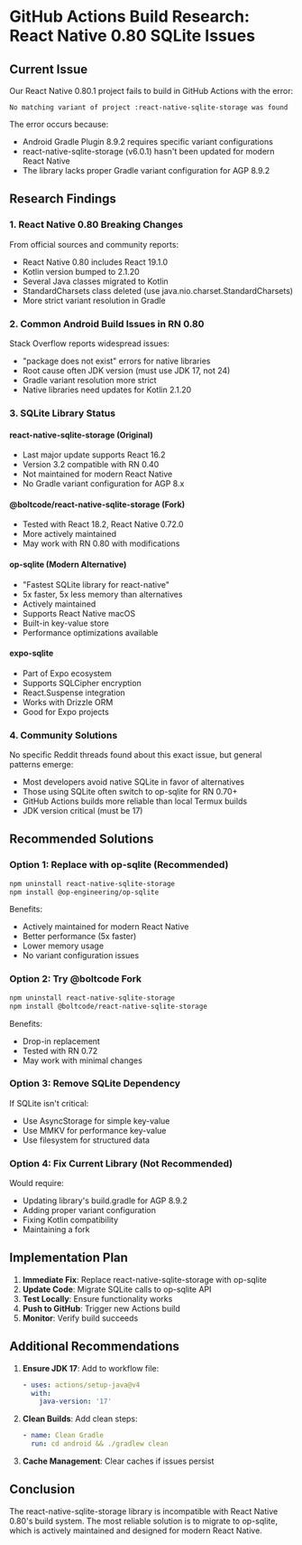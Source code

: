 # GitHub Actions Build Research: React Native 0.80 SQLite Issues

## Current Issue

Our React Native 0.80.1 project fails to build in GitHub Actions with the error:
```
No matching variant of project :react-native-sqlite-storage was found
```

The error occurs because:
- Android Gradle Plugin 8.9.2 requires specific variant configurations
- react-native-sqlite-storage (v6.0.1) hasn't been updated for modern React Native
- The library lacks proper Gradle variant configuration for AGP 8.9.2

## Research Findings

### 1. React Native 0.80 Breaking Changes

From official sources and community reports:
- React Native 0.80 includes React 19.1.0
- Kotlin version bumped to 2.1.20
- Several Java classes migrated to Kotlin
- StandardCharsets class deleted (use java.nio.charset.StandardCharsets)
- More strict variant resolution in Gradle

### 2. Common Android Build Issues in RN 0.80

Stack Overflow reports widespread issues:
- "package does not exist" errors for native libraries
- Root cause often JDK version (must use JDK 17, not 24)
- Gradle variant resolution more strict
- Native libraries need updates for Kotlin 2.1.20

### 3. SQLite Library Status

#### react-native-sqlite-storage (Original)
- Last major update supports React 16.2
- Version 3.2 compatible with RN 0.40
- Not maintained for modern React Native
- No Gradle variant configuration for AGP 8.x

#### @boltcode/react-native-sqlite-storage (Fork)
- Tested with React 18.2, React Native 0.72.0
- More actively maintained
- May work with RN 0.80 with modifications

#### op-sqlite (Modern Alternative)
- "Fastest SQLite library for react-native"
- 5x faster, 5x less memory than alternatives
- Actively maintained
- Supports React Native macOS
- Built-in key-value store
- Performance optimizations available

#### expo-sqlite
- Part of Expo ecosystem
- Supports SQLCipher encryption
- React.Suspense integration
- Works with Drizzle ORM
- Good for Expo projects

### 4. Community Solutions

No specific Reddit threads found about this exact issue, but general patterns emerge:
- Most developers avoid native SQLite in favor of alternatives
- Those using SQLite often switch to op-sqlite for RN 0.70+
- GitHub Actions builds more reliable than local Termux builds
- JDK version critical (must be 17)

## Recommended Solutions

### Option 1: Replace with op-sqlite (Recommended)

```bash
npm uninstall react-native-sqlite-storage
npm install @op-engineering/op-sqlite
```

Benefits:
- Actively maintained for modern React Native
- Better performance (5x faster)
- Lower memory usage
- No variant configuration issues

### Option 2: Try @boltcode Fork

```bash
npm uninstall react-native-sqlite-storage
npm install @boltcode/react-native-sqlite-storage
```

Benefits:
- Drop-in replacement
- Tested with RN 0.72
- May work with minimal changes

### Option 3: Remove SQLite Dependency

If SQLite isn't critical:
- Use AsyncStorage for simple key-value
- Use MMKV for performance key-value
- Use filesystem for structured data

### Option 4: Fix Current Library (Not Recommended)

Would require:
- Updating library's build.gradle for AGP 8.9.2
- Adding proper variant configuration
- Fixing Kotlin compatibility
- Maintaining a fork

## Implementation Plan

1. **Immediate Fix**: Replace react-native-sqlite-storage with op-sqlite
2. **Update Code**: Migrate SQLite calls to op-sqlite API
3. **Test Locally**: Ensure functionality works
4. **Push to GitHub**: Trigger new Actions build
5. **Monitor**: Verify build succeeds

## Additional Recommendations

1. **Ensure JDK 17**: Add to workflow file:
   ```yaml
   - uses: actions/setup-java@v4
     with:
       java-version: '17'
   ```

2. **Clean Builds**: Add clean steps:
   ```yaml
   - name: Clean Gradle
     run: cd android && ./gradlew clean
   ```

3. **Cache Management**: Clear caches if issues persist

## Conclusion

The react-native-sqlite-storage library is incompatible with React Native 0.80's build system. The most reliable solution is to migrate to op-sqlite, which is actively maintained and designed for modern React Native.